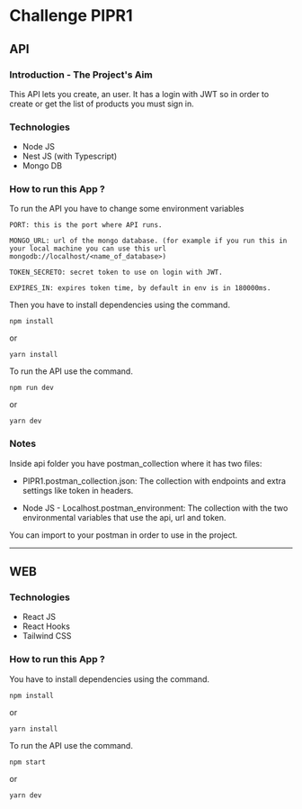 # Challenge PIPR1

## API

### Introduction - The Project's Aim

This API lets you create, an user.
It has a login with JWT so in order to create or get the list of products you must sign in.

### Technologies
- Node JS
- Nest JS (with Typescript)
- Mongo DB

### How to run this App ?

To run the API you have to change some environment variables

```
PORT: this is the port where API runs.

MONGO_URL: url of the mongo database. (for example if you run this in your local machine you can use this url mongodb://localhost/<name_of_database>)

TOKEN_SECRETO: secret token to use on login with JWT.

EXPIRES_IN: expires token time, by default in env is in 180000ms.
```

Then you have to install dependencies using the command.

```
npm install
```
or
```
yarn install
```

To run the API use the command.

```
npm run dev
```
or
```
yarn dev
```

### Notes

Inside api folder you have postman_collection where it has two files:

- PIPR1.postman_collection.json: The collection with endpoints and extra settings like token in headers.

- Node JS - Localhost.postman_environment: The collection with the two environmental variables that use the api, url and token.

You can import to your postman in order to use in the project.

---

## WEB

### Technologies
- React JS
- React Hooks
- Tailwind CSS

### How to run this App ?

You have to install dependencies using the command.

```
npm install
```
or
```
yarn install
```

To run the API use the command.

```
npm start
```
or
```
yarn dev
```